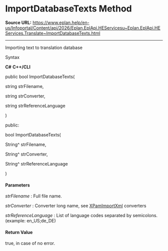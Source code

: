 # ImportDatabaseTexts Method

**Source URL:** https://www.eplan.help/en-us/Infoportal/Content/api/2026/Eplan.EplApi.HEServicesu~Eplan.EplApi.HEServices.Translate~ImportDatabaseTexts.html

---

Importing text to translation database

Syntax

**C#**
**C++/CLI**


public bool ImportDatabaseTexts( 

   string strFilename,

   string strConverter,

   string strReferenceLanguage

)

public:

bool ImportDatabaseTexts( 

   String^ strFilename,

   String^ strConverter,

   String^ strReferenceLanguage

)


#### Parameters

*strFilename*
:   Full file name.

*strConverter*
:   Converter long name, see [XPamImportXml](XPamImportXml.html) converters

*strReferenceLanguage*
:   List of language codes separated by semicolons.(example: en\_US;de\_DE)

#### Return Value

true, in case of no error.
